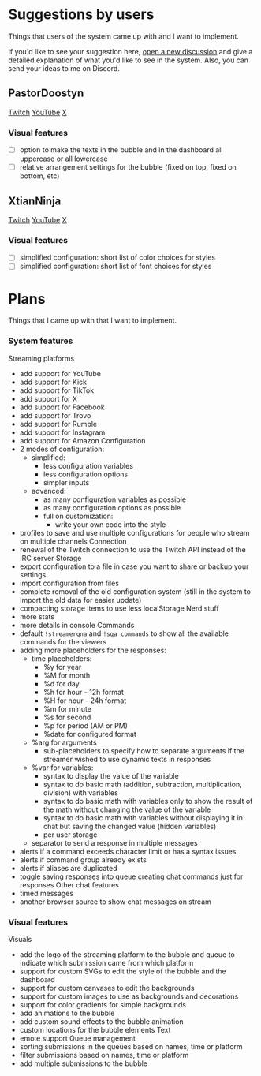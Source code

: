 # Suggestions by users
Things that users of the system came up with and I want to implement.

If you'd like to see your suggestion here, [open a new discussion](https://github.com/chinzistor/StreamerQnA/discussions/new?category=ideas) and give a detailed explanation of what you'd like to see in the system.
Also, you can send your ideas to me on Discord.

## PastorDoostyn
[Twitch](https://www.twitch.tv/pastordoostyn)
[YouTube](https://www.youtube.com/c/PastorDoostyn)
[X](https://x.com/PastorDoostyn)
### Visual features
- [ ] option to make the texts in the bubble and in the dashboard all uppercase or all lowercase
- [ ] relative arrangement settings for the bubble (fixed on top, fixed on bottom, etc)

## XtianNinja
[Twitch](https://www.twitch.tv/xtianninja)
[YouTube](https://www.youtube.com/@XtianNinjaYT)
[X](https://x.com/XtianNinja)
### Visual features
- [ ] simplified configuration: short list of color choices for styles
- [ ] simplified configuration: short list of font choices for styles

# Plans
Things that I came up with that I want to implement.
### System features
Streaming platforms
- add support for YouTube
- add support for Kick
- add support for TikTok
- add support for X
- add support for Facebook
- add support for Trovo
- add support for Rumble
- add support for Instagram
- add support for Amazon
Configuration
- 2 modes of configuration:
  - simplified:
    - less configuration variables
    - less configuration options
    - simpler inputs
  - advanced:
    - as many configuration variables as possible
    - as many configuration options as possible
    - full on customization:
      - write your own code into the style
- profiles to save and use multiple configurations for people who stream on multiple channels
Connection
- renewal of the Twitch connection to use the Twitch API instead of the IRC server
Storage
- export configuration to a file in case you want to share or backup your settings
- import configuration from files
- complete removal of the old configuration system (still in the system to import the old data for easier update)
- compacting storage items to use less localStorage
Nerd stuff
- more stats
- more details in console
Commands
- default `!streamerqna` and `!sqa commands` to show all the available commands for the viewers
- adding more placeholders for the responses:
  - time placeholders:
    - %y for year
    - %M for month
    - %d for day
    - %h for hour - 12h format
    - %H for hour - 24h format
    - %m for minute
    - %s for second
    - %p for period (AM or PM)
    - %date for configured format
  - %arg for arguments
    - sub-placeholders to specify how to separate arguments if the streamer wished to use dynamic texts in responses
  - %var for variables:
    - syntax to display the value of the variable
    - syntax to do basic math (addition, subtraction, multiplication, division) with variables
    - syntax to do basic math with variables only to show the result of the math without changing the value of the variable
    - syntax to do basic math with variables without displaying it in chat but saving the changed value (hidden variables)
    - per user storage
  - separator to send a response in multiple messages
- alerts if a command exceeds character limit or has a syntax issues
- alerts if command group already exists
- alerts if aliases are duplicated
- toggle saving responses into queue creating chat commands just for responses
Other chat features
- timed messages
- another browser source to show chat messages on stream

### Visual features
Visuals
- add the logo of the streaming platform to the bubble and queue to indicate which submission came from which platform
- support for custom SVGs to edit the style of the bubble and the dashboard
- support for custom canvases to edit the backgrounds
- support for custom images to use as backgrounds and decorations
- support for color gradients for simple backgrounds
- add animations to the bubble
- add custom sound effects to the bubble animation
- custom locations for the bubble elements
Text
- emote support
Queue management
- sorting submissions in the queues based on names, time or platform
- filter submissions based on names, time or platform
- add multiple submissions to the bubble
